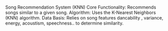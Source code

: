Song Recommendation System (KNN)
Core Functionality: Recommends songs similar to a given song.
Algorithm: Uses the K-Nearest Neighbors (KNN) algorithm.
Data Basis: Relies on song features dancability , variance, energy, acoustism, speechness.. to determine similarity.
